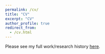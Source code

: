 ```yaml
---
permalink: /cv/
title: "CV"
excerpt: "CV"
author_profile: true
redirect_from: 
  - /cv.html
---
```


Please see my full work/research history [here](../ckrawiec.github.io/files/full_resume_072019.pdf).

